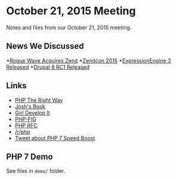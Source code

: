 # October 21, 2015 Meeting

Notes and files from our October 21, 2015 meeting.

## News We Discussed

*[Rogue Wave Acquires Zend](http://www.zend.com/en/resources/news-and-events/newsroom/press/3683_rogue-wave-software-acquires-enterprise-php-leader-zend-acquisition-broadens-enterprise-strength-across-top-five-development-languages)
*[Zendcon 2015](http://www.zendcon.com/)
*[ExpressionEngine 3 Released](https://ellislab.com/blog/entry/expressionengine-3-is-here)
*[Drupal 8 RC1 Released](https://www.drupal.org/drupal-8.0.0-rc1)

## Links

* [PHP The Right Way](http://www.phptherightway.com/)
* [Josh's Book](http://www.amazon.com/Modern-PHP-Features-Good-Practices/dp/1491905018/)
* [Girl Develop It](https://www.girldevelopit.com/)
* [PHP-FIG](http://www.php-fig.org/)
* [PHP RFC](https://wiki.php.net/rfc)
* [/r/php](http://reddit.com/r/php)
* [Tweet about PHP 7 Speed Boost](https://twitter.com/zeevs/status/656576827931017216)


## PHP 7 Demo

See files in `demo/` folder.
